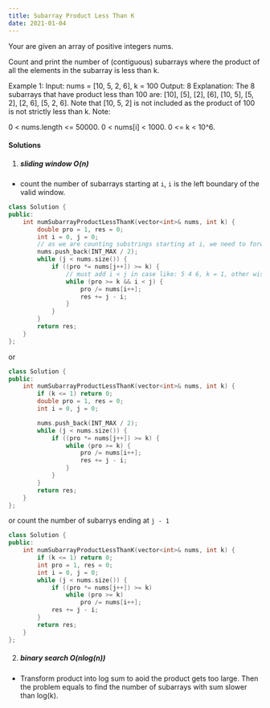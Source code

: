 ```yaml
---
title: Subarray Product Less Than K
date: 2021-01-04
---
```

Your are given an array of positive integers nums.

Count and print the number of (contiguous) subarrays where the product of all the elements in the subarray is less than k.

Example 1:
Input: nums = [10, 5, 2, 6], k = 100
Output: 8
Explanation: The 8 subarrays that have product less than 100 are: [10], [5], [2], [6], [10, 5], [5, 2], [2, 6], [5, 2, 6].
Note that [10, 5, 2] is not included as the product of 100 is not strictly less than k.
Note:

0 < nums.length <= 50000.
0 < nums[i] < 1000.
0 <= k < 10^6.

#### Solutions

1. ##### sliding window O(n)

- count the number of subarrays starting at `i`, `i` is the left boundary of the valid window.

```cpp
class Solution {
public:
    int numSubarrayProductLessThanK(vector<int>& nums, int k) {
        double pro = 1, res = 0;
        int i = 0, j = 0;        
        // as we are counting substrings starting at i, we need to forward i tiil the end in the last for loop.
        nums.push_back(INT_MAX / 2);
        while (j < nums.size()) {
            if ((pro *= nums[j++]) >= k) {
                // must add i < j in case like: 5 4 6, k = 1, other wise i will move over j
                while (pro >= k && i < j) {
                    pro /= nums[i++];
                    res += j - i;
                }
            }
        }
        return res;
    }
};
```

or

```cpp
class Solution {
public:
    int numSubarrayProductLessThanK(vector<int>& nums, int k) {
        if (k <= 1) return 0;
        double pro = 1, res = 0;
        int i = 0, j = 0;

        nums.push_back(INT_MAX / 2);
        while (j < nums.size()) {
            if ((pro *= nums[j++]) >= k) {
                while (pro >= k) {
                    pro /= nums[i++];
                    res += j - i;
                }
            }
        }
        return res;
    }
};
```

or count the number of subarrys ending at `j - 1`


```cpp
class Solution {
public:
    int numSubarrayProductLessThanK(vector<int>& nums, int k) {
        if (k <= 1) return 0;
        int pro = 1, res = 0;
        int i = 0, j = 0;
        while (j < nums.size()) {
            if ((pro *= nums[j++]) >= k)
                while (pro >= k)
                    pro /= nums[i++];
            res += j - i;
        }
        return res;
    }
};

```

2. ##### binary search O(nlog(n))

- Transform product into log sum to aoid the product gets too large. Then the problem equals to find the number of subarrays with sum slower than log(k).

```cpp


```